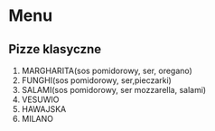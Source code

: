 # Menu

## Pizze klasyczne

1. MARGHARITA(sos pomidorowy, ser, oregano)
2. FUNGHI(sos pomidorowy, ser,pieczarki)
3. SALAMI(sos pomidorowy, ser mozzarella, salami)
4. VESUWIO
5. HAWAJSKA
6. MILANO
